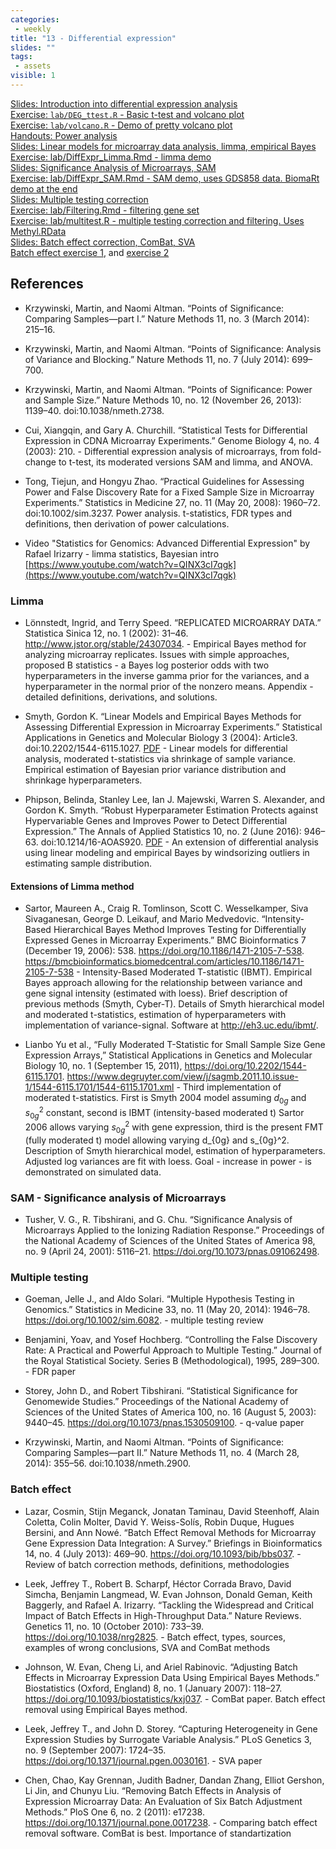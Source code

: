 ```yaml
---
categories:
 - weekly
title: "13 - Differential expression"
slides: ""
tags:
 - assets
visible: 1
---
```



[Slides: Introduction into differential expression analysis]({{site.baseurl}}/presentations/07a_DiffExpr/07a_Intro.pdf)  
[Exercise: `lab/DEG_ttest.R` - Basic t-test and volcano plot](https://github.com/mdozmorov/BIOS567.2017/tree/gh-pages/assets/07a_DiffExpr/lab)  
[Exercise: `lab/volcano.R` - Demo of pretty volcano plot](https://github.com/mdozmorov/BIOS567.2017/tree/gh-pages/assets/07a_DiffExpr/lab)  
[Handouts: Power analysis]({{site.baseurl}}/presentations/07a_DiffExpr/Power_analysis.pdf)  
[Slides: Linear models for microarray data analysis, limma, empirical Bayes]({{site.baseurl}}/presentations/07a_DiffExpr/07b_limma.pdf)  
[Exercise: lab/DiffExpr_Limma.Rmd - limma demo](https://github.com/mdozmorov/BIOS567.2017/tree/gh-pages/assets/)  
[Slides: Significance Analysis of Microarrays, SAM]({{site.baseurl}}/presentations/07a_DiffExpr/07c_SAM.pdf)  
[Exercise: lab/DiffExpr_SAM.Rmd - SAM demo, uses GDS858 data. BiomaRt demo at the end](https://github.com/mdozmorov/BIOS567.2017/tree/gh-pages/assets/)  
[Slides: Multiple testing correction]({{site.baseurl}}/presentations/07a_DiffExpr/07d_multipletesting.pdf)  
[Exercise: lab/Filtering.Rmd - filtering gene set](https://github.com/mdozmorov/BIOS567.2017/tree/gh-pages/assets/)  
[Exercise: lab/multitest.R - multiple testing correction and filtering. Uses Methyl.RData](https://github.com/mdozmorov/BIOS567.2017/tree/gh-pages/assets/)  
[Slides: Batch effect correction, ComBat, SVA]({{site.baseurl}}/presentations/07a_DiffExpr/07e_batch.pdf)  
[Batch effect exercise 1](https://genomicsclass.github.io/book/pages/adjusting_with_linear_models.html), and [exercise 2](http://jtleek.com/genstats/inst/doc/02_13_batch-effects.html)  





## References

- Krzywinski, Martin, and Naomi Altman. “Points of Significance: Comparing Samples—part I.” Nature Methods 11, no. 3 (March 2014): 215–16.
- Krzywinski, Martin, and Naomi Altman. “Points of Significance: Analysis of Variance and Blocking.” Nature Methods 11, no. 7 (July 2014): 699–700.
- Krzywinski, Martin, and Naomi Altman. “Points of Significance: Power and Sample Size.” Nature Methods 10, no. 12 (November 26, 2013): 1139–40. doi:10.1038/nmeth.2738.

- Cui, Xiangqin, and Gary A. Churchill. “Statistical Tests for Differential Expression in CDNA Microarray Experiments.” Genome Biology 4, no. 4 (2003): 210. - Differential expression analysis of microarrays, from fold-change to t-test, its moderated versions SAM and limma, and ANOVA. 

- Tong, Tiejun, and Hongyu Zhao. “Practical Guidelines for Assessing Power and False Discovery Rate for a Fixed Sample Size in Microarray Experiments.” Statistics in Medicine 27, no. 11 (May 20, 2008): 1960–72. doi:10.1002/sim.3237. Power analysis. t-statistics, FDR types and definitions, then derivation of power calculations. 

- Video "Statistics for Genomics: Advanced Differential Expression" by Rafael Irizarry - limma statistics, Bayesian intro [https://www.youtube.com/watch?v=QINX3cI7qgk](https://www.youtube.com/watch?v=QINX3cI7qgk)

### Limma

- Lönnstedt, Ingrid, and Terry Speed. “REPLICATED MICROARRAY DATA.” Statistica Sinica 12, no. 1 (2002): 31–46. http://www.jstor.org/stable/24307034. - Empirical Bayes method for analyzing microarray replicates. Issues with simple approaches, proposed B statistics - a Bayes log posterior odds with two hyperparameters in the inverse gamma prior for the variances, and a hyperparameter in the normal prior of the nonzero means. Appendix - detailed definitions, derivations, and solutions.

- Smyth, Gordon K. “Linear Models and Empirical Bayes Methods for Assessing Differential Expression in Microarray Experiments.” Statistical Applications in Genetics and Molecular Biology 3 (2004): Article3. doi:10.2202/1544-6115.1027. [PDF](http://citeseerx.ist.psu.edu/viewdoc/download?doi=10.1.1.315.2066&rep=rep1&type=pdf) - Linear models for differential analysis, moderated t-statistics via shrinkage of sample variance. Empirical estimation of Bayesian prior variance distribution and shrinkage hyperparameters.

- Phipson, Belinda, Stanley Lee, Ian J. Majewski, Warren S. Alexander, and Gordon K. Smyth. “Robust Hyperparameter Estimation Protects against Hypervariable Genes and Improves Power to Detect Differential Expression.” The Annals of Applied Statistics 10, no. 2 (June 2016): 946–63. doi:10.1214/16-AOAS920. [PDF](https://projecteuclid.org/download/pdfview_1/euclid.aoas/1469199900) - An extension of differential analysis using linear modeling and empirical Bayes by windsorizing outliers in estimating sample distribution. 

#### Extensions of Limma method

- Sartor, Maureen A., Craig R. Tomlinson, Scott C. Wesselkamper, Siva Sivaganesan, George D. Leikauf, and Mario Medvedovic. “Intensity-Based Hierarchical Bayes Method Improves Testing for Differentially Expressed Genes in Microarray Experiments.” BMC Bioinformatics 7 (December 19, 2006): 538. https://doi.org/10.1186/1471-2105-7-538. https://bmcbioinformatics.biomedcentral.com/articles/10.1186/1471-2105-7-538 - Intensity-Based Moderated T-statistic (IBMT). Empirical Bayes approach allowing for the relationship between variance and gene signal intensity (estimated with loess). Brief description of previous methods (Smyth, Cyber-T). Details of Smyth hierarchical model and moderated t-statistics, estimation of hyperparameters with implementation of variance-signal. Software at http://eh3.uc.edu/ibmt/. 

- Lianbo Yu et al., “Fully Moderated T-Statistic for Small Sample Size Gene Expression Arrays,” Statistical Applications in Genetics and Molecular Biology 10, no. 1 (September 15, 2011), https://doi.org/10.2202/1544-6115.1701. https://www.degruyter.com/view/j/sagmb.2011.10.issue-1/1544-6115.1701/1544-6115.1701.xml - Third implementation of moderated t-statistics. First is Smyth 2004 model assuming $d_{0g}$ and $s_{0g}^2$ constant, second is IBMT (intensity-based moderated t) Sartor 2006 allows varying $s_{0g}^2$ with gene expression, third is the present FMT (fully moderated t) model allowing varying d_{0g} and s_{0g}^2. Description of Smyth hierarchical model, estimation of hyperparameters. Adjusted log variances are fit with loess. Goal - increase in power - is demonstrated on simulated data.

### SAM - Significance analysis of Microarrays

- Tusher, V. G., R. Tibshirani, and G. Chu. “Significance Analysis of Microarrays Applied to the Ionizing Radiation Response.” Proceedings of the National Academy of Sciences of the United States of America 98, no. 9 (April 24, 2001): 5116–21. https://doi.org/10.1073/pnas.091062498.

### Multiple testing 

- Goeman, Jelle J., and Aldo Solari. “Multiple Hypothesis Testing in Genomics.” Statistics in Medicine 33, no. 11 (May 20, 2014): 1946–78. https://doi.org/10.1002/sim.6082. - multiple testing review

- Benjamini, Yoav, and Yosef Hochberg. “Controlling the False Discovery Rate: A Practical and Powerful Approach to Multiple Testing.” Journal of the Royal Statistical Society. Series B (Methodological), 1995, 289–300. - FDR paper

- Storey, John D., and Robert Tibshirani. “Statistical Significance for Genomewide Studies.” Proceedings of the National Academy of Sciences of the United States of America 100, no. 16 (August 5, 2003): 9440–45. https://doi.org/10.1073/pnas.1530509100. - q-value paper

- Krzywinski, Martin, and Naomi Altman. “Points of Significance: Comparing Samples—part II.” Nature Methods 11, no. 4 (March 28, 2014): 355–56. doi:10.1038/nmeth.2900.

### Batch effect

- Lazar, Cosmin, Stijn Meganck, Jonatan Taminau, David Steenhoff, Alain Coletta, Colin Molter, David Y. Weiss-Solís, Robin Duque, Hugues Bersini, and Ann Nowé. “Batch Effect Removal Methods for Microarray Gene Expression Data Integration: A Survey.” Briefings in Bioinformatics 14, no. 4 (July 2013): 469–90. https://doi.org/10.1093/bib/bbs037. - Review of batch correction methods, definitions, methodologies

- Leek, Jeffrey T., Robert B. Scharpf, Héctor Corrada Bravo, David Simcha, Benjamin Langmead, W. Evan Johnson, Donald Geman, Keith Baggerly, and Rafael A. Irizarry. “Tackling the Widespread and Critical Impact of Batch Effects in High-Throughput Data.” Nature Reviews. Genetics 11, no. 10 (October 2010): 733–39. https://doi.org/10.1038/nrg2825. - Batch effect, types, sources, examples of wrong conclusions, SVA and ComBat methods

- Johnson, W. Evan, Cheng Li, and Ariel Rabinovic. “Adjusting Batch Effects in Microarray Expression Data Using Empirical Bayes Methods.” Biostatistics (Oxford, England) 8, no. 1 (January 2007): 118–27. https://doi.org/10.1093/biostatistics/kxj037. - ComBat paper. Batch effect removal using Empirical Bayes method.

- Leek, Jeffrey T., and John D. Storey. “Capturing Heterogeneity in Gene Expression Studies by Surrogate Variable Analysis.” PLoS Genetics 3, no. 9 (September 2007): 1724–35. https://doi.org/10.1371/journal.pgen.0030161. - SVA paper

- Chen, Chao, Kay Grennan, Judith Badner, Dandan Zhang, Elliot Gershon, Li Jin, and Chunyu Liu. “Removing Batch Effects in Analysis of Expression Microarray Data: An Evaluation of Six Batch Adjustment Methods.” PloS One 6, no. 2 (2011): e17238. https://doi.org/10.1371/journal.pone.0017238. - Comparing batch effect removal software. ComBat is best. Importance of standartization

